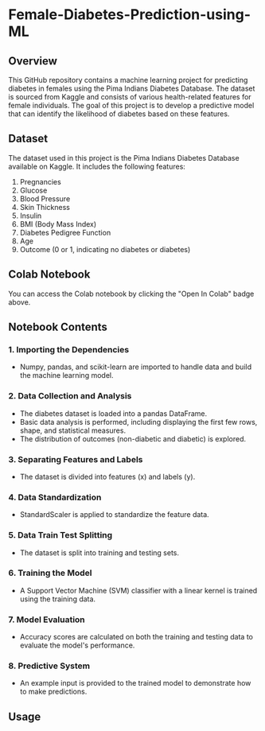 # Female-Diabetes-Prediction-using-ML


## Overview
This GitHub repository contains a machine learning project for predicting diabetes in females using the Pima Indians Diabetes Database. The dataset is sourced from Kaggle and consists of various health-related features for female individuals. The goal of this project is to develop a predictive model that can identify the likelihood of diabetes based on these features.

## Dataset
The dataset used in this project is the Pima Indians Diabetes Database available on Kaggle. 
It includes the following features:
1. Pregnancies
2. Glucose
3. Blood Pressure
4. Skin Thickness
5. Insulin
6. BMI (Body Mass Index)
7. Diabetes Pedigree Function
8. Age
9. Outcome (0 or 1, indicating no diabetes or diabetes)

## Colab Notebook
You can access the Colab notebook by clicking the "Open In Colab" badge above.
## Notebook Contents

### 1. Importing the Dependencies

- Numpy, pandas, and scikit-learn are imported to handle data and build the machine learning model.

### 2. Data Collection and Analysis

- The diabetes dataset is loaded into a pandas DataFrame.
- Basic data analysis is performed, including displaying the first few rows, shape, and statistical measures.
- The distribution of outcomes (non-diabetic and diabetic) is explored.

### 3. Separating Features and Labels

- The dataset is divided into features (x) and labels (y).

### 4. Data Standardization

- StandardScaler is applied to standardize the feature data.

### 5. Data Train Test Splitting

- The dataset is split into training and testing sets.

### 6. Training the Model

- A Support Vector Machine (SVM) classifier with a linear kernel is trained using the training data.

### 7. Model Evaluation

- Accuracy scores are calculated on both the training and testing data to evaluate the model's performance.

### 8. Predictive System

- An example input is provided to the trained model to demonstrate how to make predictions.


## Usage
